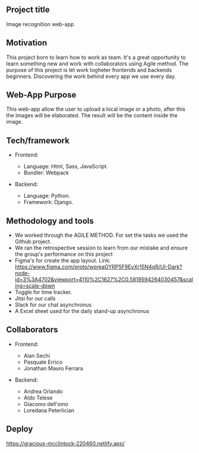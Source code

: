 ## Project title
Image recognition web-app 

## Motivation
This project born to learn how to work as team. It's a great opportunity to learn something new and work with collaborators using Agile method.
The purpose of this project is let work togheter frontends and backends beginners. 
Discovering the work behind every app we use every day.

## Web-App Purpose
This web-app allow the user to upload a local image or a photo, after this the images will be elaborated.
The result will be the content inside the image.

## Tech/framework 
* Frontend: 
  * Language: Html, Sass, JavaScript.
  * Bundler: Webpack

* Backend: 
  * Language: Python.
  * Framework: Django.
 
## Methodology and tools

* We worked through the AGILE METHOD. For set the tasks we used the Github project.
* We ran the retrospective session to learn from our mistake and ensure the group's performance on this project
* Figma's for create the app layout. Link: https://www.figma.com/proto/wpreaGYRP5F9EyXr15N4qR/UI-Dark?node-id=3%3A4702&viewport=4110%2C1627%2C0.5819594264030457&scaling=scale-down
* Toggle for time tracker. 
* Jitsi for our calls
* Slack for our chat asynchronus
* A Excel sheet used for the daily stand-up asynchronus

## Collaborators
 * Frontend:
   * Alan Sechi
   * Pasquale Errico
   * Jonathan Mauro Ferrara
 
 * Backend:
   * Andrea Orlando
   * Aldo Telese
   * Giacomo dell'omo
   * Loredana Peterlician

## Deploy
https://gracious-mcclintock-220460.netlify.app/
